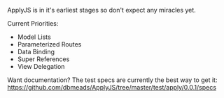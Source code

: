 ApplyJS is in it's earliest stages so don't expect any miracles yet.

Current Priorities:

- Model Lists
- Parameterized Routes
- Data Binding
- Super References
- View Delegation

Want documentation? The test specs are currently the best way to get it: 
https://github.com/dbmeads/ApplyJS/tree/master/test/apply/0.0.1/specs
